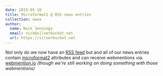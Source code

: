 ```yaml
---
date: 2015-05-10
title: Microformat2 @ RSS news entries
collection: news
author: 
  name: Nick Jennings
  email: nick@silverbucket.net
  url: https://silverbucket.net
---
```

Not only do we now have an [RSS feed](http://sockethub.org/feed.xml) but and all of our news entries contain [microformat2](http://microformats.org/wiki/microformats2) attributes and can receive webmentions via. [webmention.io](http://webmention.io) *(though we're still working on doing something with those webmentions)*